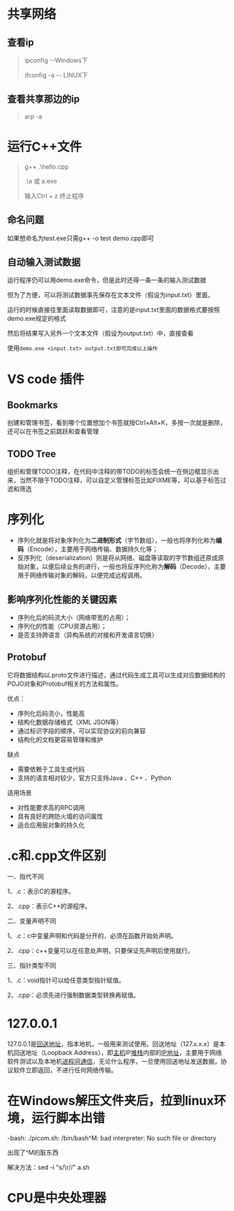 # 共享网络

## 查看ip

> ipconfig		--Windows下
>
> ifconfig -a     -- LINUX下

## 查看共享那边的ip

>  arp -a

# 运行C++文件

> g++ .\hello.cpp
>
> .\a  或 a.exe
>
> 输入Ctrl + z 终止程序

## 命名问题

如果想命名为test.exe只需g++ -o test demo.cpp即可

## 自动输入测试数据

运行程序仍可以用demo.exe命令，但是此时还得一条一条的输入测试数据

但为了方便，可以将测试数据事先保存在文本文件（假设为input.txt）里面，

运行的时候直接往里面读取数据即可，注意的是input.txt里面的数据格式要按照demo.exe规定的格式

然后将结果写入另外一个文本文件（假设为output.txt）中，直接查看

使用`demo.exe <input.txt> output.txt即可完成以上操作`

# VS code 插件

## Bookmarks

创建和管理书签，看到哪个位置想加个书签就按Ctrl+Alt+K，多按一次就是删除，还可以在书签之前跳跃和查看管理

## TODO Tree

组织和管理TODO注释，在代码中注释的带TODO的标签会统一在侧边框显示出来，当然不限于TODO注释，可以自定义管理标签比如FIXME等，可以基于标签过滤和筛选

# 序列化

- 序列化就是将对象序列化为**二进制形式**（字节数组），一般也将序列化称为**编码**（Encode），主要用于网络传输、数据持久化等；
- 反序列化（deserialization）则是将从网络、磁盘等读取的字节数组还原成原始对象，以便后续业务的进行，一般也将反序列化称为**解码**（Decode），主要用于网络传输对象的解码，以便完成远程调用。

## **影响序列化性能的关键因素**

- 序列化后的码流大小（网络带宽的占用）；
- 序列化的性能（CPU资源占用）；
- 是否支持跨语言（异构系统的对接和开发语言切换）

## **Protobuf**

它将数据结构以.proto文件进行描述，通过代码生成工具可以生成对应数据结构的POJO对象和Protobuf相关的方法和属性。

优点：

- 序列化后码流小，性能高
- 结构化数据存储格式（XML JSON等）
- 通过标识字段的顺序，可以实现协议的前向兼容
- 结构化的文档更容易管理和维护

缺点

- 需要依赖于工具生成代码
- 支持的语言相对较少，官方只支持Java 、C++ 、Python

适用场景

- 对性能要求高的RPC调用
- 具有良好的跨防火墙的访问属性
- 适合应用层对象的持久化

# .c和.cpp文件区别

一、指代不同

1、.c：表示C的源程序。

2、.cpp：表示C++的源程序。

二、变量声明不同

1、.c：c中变量声明和代码是分开的，必须在函数开始处声明。

2、.cpp：c++变量可以在任意处声明，只要保证先声明后使用就行。

三、指针类型不同

1、.c：void指针可以给任意类型指针赋值。

2、.cpp：必须先进行强制数据类型转换再赋值。

# 127.0.0.1

127.0.0.1是[回送地址](https://baike.baidu.com/item/回送地址/8021522)，指本地机，一般用来测试使用。回送地址（127.x.x.x）是本机回送地址（Loopback Address），即[主机](https://baike.baidu.com/item/主机/455151)IP[堆栈](https://baike.baidu.com/item/堆栈/1682032)内部的[IP地址](https://baike.baidu.com/item/IP地址/150859)，主要用于网络软件测试以及本地机[进程间通信](https://baike.baidu.com/item/进程间通信/1235923)，无论什么程序，一旦使用回送地址发送数据，协议软件立即返回，不进行任何网络传输。

# 在Windows解压文件夹后，拉到linux环境，运行脚本出错

-bash: ./picom.sh: /bin/bash^M: bad interpreter: No such file or directory

出现了^M的脏东西

解决方法：sed -i "s/\r//" a.sh

# CPU是中央处理器